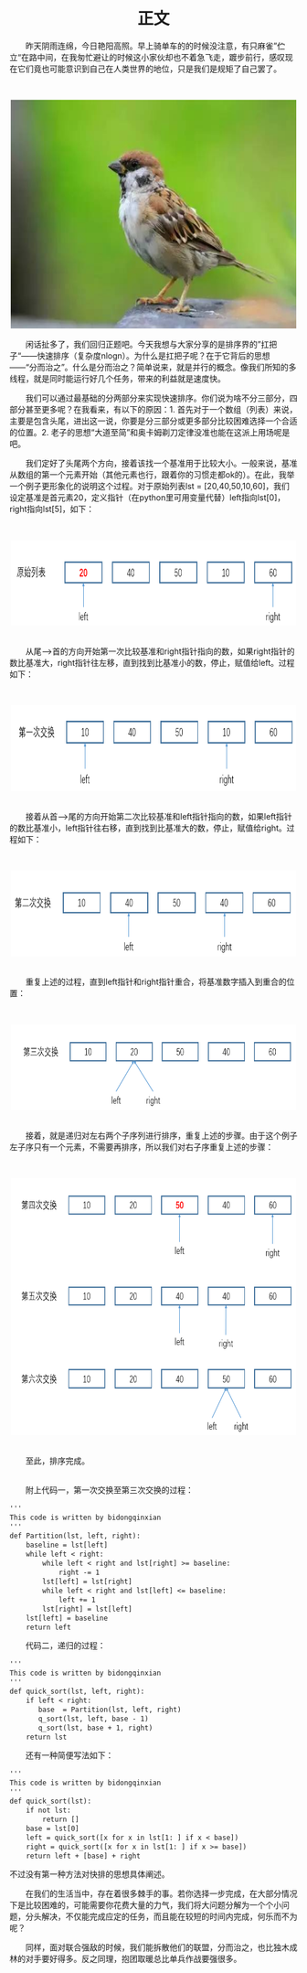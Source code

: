 # <center>正文

&emsp;&emsp;昨天阴雨连绵，今日艳阳高照。早上骑单车的的时候没注意，有只麻雀”伫立“在路中间，在我匆忙避让的时候这小家伙却也不着急飞走，踱步前行，感叹现在它们竟也可能意识到自己在人类世界的地位，只是我们是规矩了自己罢了。

&nbsp;<div align=center><img width = '500' height ='400' src =../../data/algorithm/bird.jpg/></div>

&emsp;&emsp;闲话扯多了，我们回归正题吧。今天我想与大家分享的是排序界的”扛把子“——快速排序（复杂度nlogn）。为什么是扛把子呢？在于它背后的思想——“分而治之”。什么是分而治之？简单说来，就是并行的概念。像我们所知的多线程，就是同时能运行好几个任务，带来的利益就是速度快。

&emsp;&emsp;我们可以通过最基础的分两部分来实现快速排序。你们说为啥不分三部分，四部分甚至更多呢？在我看来，有以下的原因：1. 首先对于一个数组（列表）来说，主要是包含头尾，进出这一说，你要是分三部分或更多部分比较困难选择一个合适的位置。2. 老子的思想“大道至简”和奥卡姆剃刀定律没准也能在这派上用场呢是吧。

&emsp;&emsp;我们定好了头尾两个方向，接着该找一个基准用于比较大小。一般来说，基准从数组的第一个元素开始（其他元素也行，跟着你的习惯走都ok的）。在此，我举一个例子更形象化的说明这个过程。对于原始列表lst = [20,40,50,10,60]，我们设定基准是首元素20，定义指针（在python里可用变量代替）left指向lst[0]，right指向lst[5]，如下：

&nbsp;<div align=center><img width = '500' height ='150' src =../../data/algorithm/图片1.png/></div>

<br/>&emsp;&emsp;从尾——>首的方向开始第一次比较基准和right指针指向的数，如果right指针的数比基准大，right指针往左移，直到找到比基准小的数，停止，赋值给left。过程如下：

&nbsp;<div align=center><img width = '500' height ='150' src =../../data/algorithm/图片2.png/></div>

<br/>&emsp;&emsp;接着从首——>尾的方向开始第二次比较基准和left指针指向的数，如果left指针的数比基准小，left指针往右移，直到找到比基准大的数，停止，赋值给right。过程如下：

&nbsp;<div align=center><img width = '500' height ='150' src =../../data/algorithm/第二次交换.png/></div>

<br/>&emsp;&emsp;重复上述的过程，直到left指针和right指针重合，将基准数字插入到重合的位置：

&nbsp;<div align=center><img width = '500' height ='150' src =../../data/algorithm/第三次交换.png/></div>

<br/>&emsp;&emsp;接着，就是递归对左右两个子序列进行排序，重复上述的步骤。由于这个例子左子序只有一个元素，不需要再排序，所以我们对右子序重复上述的步骤：

&nbsp;<div align=center><img width = '500' height ='450' src =../../data/algorithm/第四次交换.png/></div>

<br/>&emsp;&emsp;至此，排序完成。

<br/>&emsp;&emsp;附上代码一，第一次交换至第三次交换的过程：

```
'''
This code is written by bidongqinxian
'''
def Partition(lst, left, right):
    baseline = lst[left]
    while left < right:
        while left < right and lst[right] >= baseline:
            right -= 1
        lst[left] = lst[right]
        while left < right and lst[left] <= baseline:
            left += 1
        lst[right] = lst[left]
    lst[left] = baseline
    return left
```

&emsp;&emsp;代码二，递归的过程：
```
'''
This code is written by bidongqinxian
'''
def quick_sort(lst, left, right):
    if left < right:
       base  = Partition(lst, left, right)
       q_sort(lst, left, base - 1)
       q_sort(lst, base + 1, right)
    return lst
```

&emsp;&emsp;还有一种简便写法如下：

```
'''
This code is written by bidongqinxian
'''
def quick_sort(lst):
    if not lst:
        return []
    base = lst[0]
    left = quick_sort([x for x in lst[1: ] if x < base])
    right = quick_sort([x for x in lst[1: ] if x >= base])
    return left + [base] + right
```
不过没有第一种方法对快排的思想具体阐述。

&emsp;&emsp;在我们的生活当中，存在着很多棘手的事。若你选择一步完成，在大部分情况下是比较困难的，可能需要你花费大量的力气，我们将大问题分解为一个个小问题，分头解决，不仅能完成应定的任务，而且能在较短的时间内完成，何乐而不为呢？

&emsp;&emsp;同样，面对联合强敌的时候，我们能拆散他们的联盟，分而治之，也比独木成林的对手要好得多。反之同理，抱团取暖总比单兵作战要强很多。

